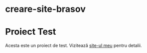 # creare-site-brasov
# Proiect Test
Acesta este un proiect de test. Vizitează [site-ul meu](https://bromedia.ro/) pentru detalii.

